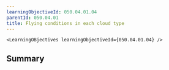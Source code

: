 ```yaml
---
learningObjectiveId: 050.04.01.04
parentId: 050.04.01
title: Flying conditions in each cloud type
---
```


```tsx eval
<LearningOBjectives learningObjectiveId={050.04.01.04} />
```

## Summary
